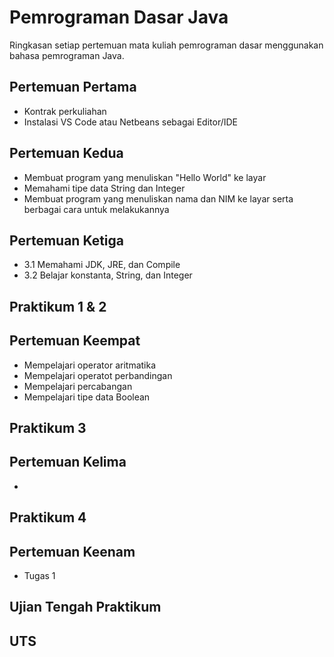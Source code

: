 # Pemrograman Dasar Java

Ringkasan setiap pertemuan mata kuliah pemrograman dasar menggunakan bahasa pemrograman Java.

## Pertemuan Pertama

 - Kontrak perkuliahan
 - Instalasi VS Code atau Netbeans sebagai Editor/IDE
 
## Pertemuan Kedua
 - Membuat program yang menuliskan "Hello World" ke layar
 - Memahami tipe data String dan Integer
 - Membuat program yang menuliskan nama dan NIM ke layar serta berbagai cara untuk melakukannya

## Pertemuan Ketiga
 - 3.1 Memahami JDK, JRE, dan Compile
 - 3.2 Belajar konstanta, String, dan Integer

## Praktikum 1 & 2

## Pertemuan Keempat
 - Mempelajari operator aritmatika
 - Mempelajari operatot perbandingan
 - Mempelajari percabangan
 - Mempelajari tipe data Boolean

## Praktikum 3

## Pertemuan Kelima
 - 

## Praktikum 4

## Pertemuan Keenam
 - Tugas 1

## Ujian Tengah Praktikum

## UTS
